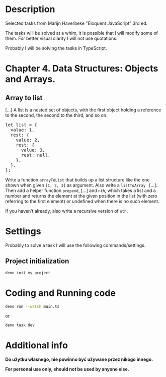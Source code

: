 # Description

Selected tasks from Marijn Haverbeke "Eloquent JavaScript" 3rd ed.

The tasks will be solved at a whim, it is possible that I will modify some of
them. For better visual clarity I will not use quotations.

Probably I will be solving the tasks in TypeScript.

# Chapter 4. Data Structures: Objects and Arrays.

## Array to list

[...] A list is a nested set of objects, with the first object holding a
reference to the second, the second to the third, and so on.

<pre>
let list = {
  value: 1,
  rest: {
    value: 2,
    rest: {
      value: 3,
      rest: null,
    },
  },
};
</pre>

Write a function `arrayToList` that builds up a list structure like the one
shown when given `[1, 2, 3]` as argument. Also write a `listToArray ` [...].
Then add a helper function `prepend`, [...] and `nth`, which takes a list and a
number and returns the element at the given position in the list (with zero
referring to the first element) or undefined when there is no such element.

If you haven’t already, also write a recursive version of `nth`.

# Settings

Probably to solve a task I will use the following commands/settings.

## Project initialization

```bash
deno init my_project
```

# Coding and Running code

```bash
deno run --watch main.ts
```

or

```bash
deno task dev
```

# Additional info

**Do użytku własnego, nie powinno być używane przez nikogo innego.**

**For personal use only, should not be used by anyone else.**
